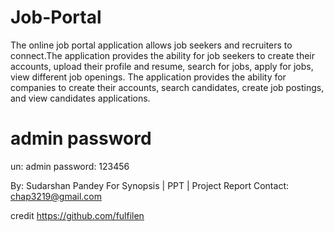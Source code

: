 # Job-Portal

The online job portal application allows job seekers and recruiters to connect.The application provides the ability for job seekers to create their accounts, upload their profile and resume, search for jobs, apply for jobs, view different job openings. The application provides the ability for companies to create their accounts, search candidates, create job postings, and view candidates applications.

# admin password
un: admin
password: 123456

By: Sudarshan Pandey
For Synopsis | PPT | Project Report
Contact: chap3219@gmail.com

credit https://github.com/fulfilen
